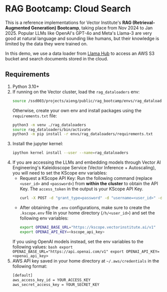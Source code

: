 # RAG Bootcamp: Cloud Search

This is a reference implementations for Vector Institute's **RAG (Retrieval-Augmented Generation) Bootcamp**, taking place from Nov 2024 to Jan 2025. Popular LLMs like OpenAI's GPT-4o and Meta's Llama-3 are very good at natural language and sounding like humans, but their knowledge is limited by the data they were trained on. 

In this demo, we use a data loader from [Llama Hub](https://llamahub.ai/) to access an AWS S3 bucket and search documents stored in the cloud.

## Requirements

1. Python 3.10+
2. If running on the Vector cluster, load the ```rag_dataloaders``` env:
    ```bash
    source /ssd003/projects/aieng/public/rag_bootcamp/envs/rag_dataloaders/bin/activate
    ```
   Otherwise, create your own env and install packages using the ```requirements.txt``` file:
    ```bash
    python3 -m venv ./rag_dataloaders
    source rag_dataloaders/bin/activate
    python3 -m pip install -r envs/rag_dataloaders/requirements.txt
    ```
3. Install the jupyter kernel:
    ```bash
    ipython kernel install --user --name=rag_dataloaders
    ```
4. If you are accessing the LLMs and embedding models through Vector AI Engineering's Kaleidoscope Service (Vector Inference + Autoscaling), you will need to set the KScope env variables:
    - Request a KScope API Key:
        Run the following command (replace ```<user_id>``` and ```<password>```) from **within the cluster** to obtain the API Key. The ```access_token``` in the output is your KScope API Key.
        ```bash
        curl -X POST -d "grant_type=password" -d "username=<user_id>" -d "password=<password>" https://kscope.vectorinstitute.ai/token
        ```
    - After obtaining the `.env` configurations, make sure to create the ```.kscope.env``` file in your home directory (```/h/<user_id>```) and set the following env variables:
        ```bash
        export OPENAI_BASE_URL="https://kscope.vectorinstitute.ai/v1"
        export OPENAI_API_KEY=<kscope_api_key>
        ```
   If you using OpenAI models instead, set the env variables to the following values:
        ```bash
        export OPENAI_BASE_URL="https://api.openai.com/v1"
        export OPENAI_API_KEY=<openai_api_key>
        ```
5. AWS API key saved in your home directory at `~/.aws/credentials` in the following format:
    ```bash
    [default]
    aws_access_key_id = YOUR_ACCESS_KEY
    aws_secret_access_key = YOUR_SECRET_KEY
    ```
